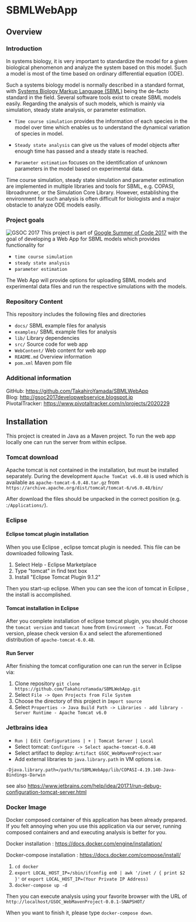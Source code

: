# SBMLWebApp
## Overview
### Introduction
In systems biology, it is very important to standardize the model for a given biological phenomenon
and analyze the system based on this model. Such a model is most of the time based on ordinary differential equation (ODE).

Such a systems biology  model is normally described in a standard format, with [Systems Biology Markup Language (SBML)](http://sbml.org)
being the de-facto standard in the field. Several software tools exist to create SBML models easily.
Regarding the analysis of such models, which is mainly via simulation, steady state analysis, or parameter estimation.

* `Time course simulation` provides the information of each species in the model over time which enables us to
understand the dynamical variation of species in model.

* `Steady state analysis` can give us the values of model objects after enough time has passed and a steady state is reached.

* `Parameter estimation` focuses on the identification of unknown parameters
in the model based on experimental data.

Time course simulation, steady state simulation and parameter estimation are implemented in multiple
libraries and tools for SBML, e.g. COPASI, libroadrunner, or the Simulation Core Library. However, establishing the environment for such analysis
is often difficult for biologists and a major obstacle to analyze ODE models easily.
### Project goals

![GSOC 2017](./docs/images/gsoc-icon.png)
This project is part of [Google Summer of Code 2017](https://summerofcode.withgoogle.com/) with the goal of
developing a Web App for SBML models which provides functionality for

* `time course simulation`
* `steady state analysis`
* `parameter estimation`

The Web App will provide options for uploading SBML models and experimental data files and run the respective
simulations with the models.

### Repository Content
This repository includes the following files and directories

* `docs/` SBML example files for analysis
* `examples/` SBML example files for analysis
* `lib/` Library dependencies
* `src/` Source code for web app
* `WebContent/` Web content for web app
* `README.md` Overview information
* `pom.xml` Maven pom file

### Additional information
GitHub: https://github.com/TakahiroYamada/SBMLWebApp  
Blog: http://gsoc2017developwebservice.blogspot.jp  
PivotalTracker: https://www.pivotaltracker.com/n/projects/2020229

## Installation
This project is created in Java as a Maven project. To run the web app locally one can
run the server from within eclipse.

### Tomcat download
Apache tomcat is not contained in the installation, but must be installed separately. During the development
`Apache TomCat v6.0.48` is used which is available as `apache-tomcat-6.0.48.tar.gz` from
`https://archive.apache.org/dist/tomcat/tomcat-6/v6.0.48/bin/`

After download the files should be unpacked in the correct position (e.g. :`/Applications/`).
### Eclipse
#### Eclipse tomcat plugin installation
When you use Eclipse , eclipse tomcat plugin is needed. This file can be downloaded following Task.
1. Select Help - Eclipse Marketplace
1. Type "tomcat" in find text box
1. Install "Eclipse Tomcat Plugin 9.1.2"

Then you start-up eclipse. When you can see the icon of tomcat in Eclipse , the install is accomplished.

#### Tomcat installation in Eclipse
After you complete installation of eclipse tomcat plugin, you should choose the `tomcat version`
and `tomcat home` from `Environment -> Tomcat`. For version, please check version 6.x and select
the aforementioned distribution of `apache-tomcat-6.0.48`.

#### Run Server
After finishing the tomcat configuration one can run the server in Eclipse via:

1. Clone repository `git clone https://github.com/TakahiroYamada/SBMLWebApp.git`
1. Select `File -> Open Projects from File System`
1. Choose the directory of this project in `Import source`
1. Select `Properties -> Java Build Path -> Libraries - add library - Server Runtime - Apache Tomcat v6.0`

### Jetbrains idea
* `Run | Edit Configurations | + | Tomcat Server | Local`
* Select tomcat: `Configure -> Select apache-tomcat-6.0.48`
* Select artifact to deploy: `Artifact GSOC_WebMavenProject:war`
* Add external libraries to `java.library.path` in VM options i.e.
```
-Djava.library.path=/path/to/SBMLWebApp/lib/COPASI-4.19.140-Java-Bindings-Darwin
```

see also https://www.jetbrains.com/help/idea/2017.1/run-debug-configuration-tomcat-server.html

### Docker Image
Docker composed container of this application has been already prepared. If you felt annoying when you use this application via our server, running composed containers and and executing analysis is better for you.

Docker installation : https://docs.docker.com/engine/installation/

Docker-compose installation : https://docs.docker.com/compose/install/

1. `cd docker`
1. `export LOCAL_HOST_IP=/sbin/ifconfig en0 | awk '/inet / { print $2 }'` or `export LOCAL_HOST_IP=(Your Private IP Address)`
1. `docker-compose up -d`


Then you can execute analysis using your favorite browser with the URL of `http://localhost/GSOC_WebMavenProject-0.0.1-SNAPSHOT/`

When you want to finish it, please type `docker-compose down`.